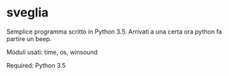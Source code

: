 # sveglia
Semplice programma scritto in Python 3.5. Arrivati a una certa ora python fa partire un beep.

Moduli usati: time, os, winsound

Required:
  Python 3.5
